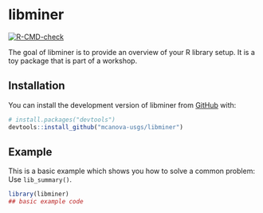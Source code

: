 
<!-- README.md is generated from README.Rmd. Please edit that file -->

# libminer

<!-- badges: start -->

[![R-CMD-check](https://github.com/mcanova-usgs/libminer/actions/workflows/R-CMD-check.yaml/badge.svg)](https://github.com/mcanova-usgs/libminer/actions/workflows/R-CMD-check.yaml)
<!-- badges: end -->

The goal of libminer is to provide an overview of your R library setup.
It is a toy package that is part of a workshop.

## Installation

You can install the development version of libminer from
[GitHub](https://github.com/) with:

``` r
# install.packages("devtools")
devtools::install_github("mcanova-usgs/libminer")
```

## Example

This is a basic example which shows you how to solve a common problem:
Use `lib_summary()`.

``` r
library(libminer)
## basic example code
```
